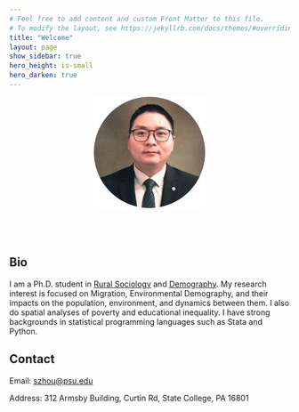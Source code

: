 ```yaml
---
# Feel free to add content and custom Front Matter to this file.
# To modify the layout, see https://jekyllrb.com/docs/themes/#overriding-theme-defaults
title: "Welcome"
layout: page
show_sidebar: true
hero_height: is-small
hero_darken: true
---
```


<!-- This is some comments on how to write markdown file -->
<!-- <br/>: break line and insert a new blink line -->
<!-- insert pic without align: <img src="images/favicon.png" width="200"> -->
<!-- insert pic with align: <div align = "center"><img src = "images/favicon.png" width = "200"/></div> -->

<div align = "center"><img src = "images/favicon.png" width = "200"/></div>

<br/>

<div align = "center">
  <a href="mailto:sxz217@psu.edu" ><i class="fas fa-envelope big-icon" style="font-size:30px"></i></a>
    &ensp;
  <a href="https://twitter.com/ShuaiZhou312" target="_blank" rel="noopener"><i class="fab fa-twitter big-icon" style="font-size:30px"></i></a>
    &ensp;
  <a href="https://scholar.google.co.uk/citations?hl=en&amp;user=1XVm2t0AAAAJ" target="_blank" rel="noopener"><i class="ai ai-google-scholar" style="font-size:30px"></i></a>
    &ensp;
  <a href="https://github.com/shuai-zhou" target="_blank" rel="noopener"><i class="fab fa-github big-icon" style="font-size:30px"></i></a>
    &ensp;
  <a href="/downloads/cv.pdf" target="_blank" rel="noopener"><i class="ai ai-cv" style="font-size:30px"></i></a>
</div>

## Bio

I am a Ph.D. student in [Rural Sociology](https://aese.psu.edu/directory/sxz217) and [Demography](https://pop.psu.edu/people/szhou). My research interest is focused on Migration, Environmental Demography, and their impacts on the population, environment, and dynamics between them. I also do spatial analyses of poverty and educational inequality. I have strong backgrounds in statistical programming languages such as Stata and Python.

## Contact

Email: szhou@psu.edu

Address: 312 Armsby Building, Curtin Rd, State College, PA 16801









